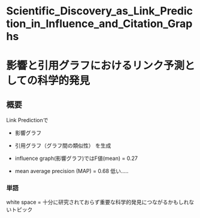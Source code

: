 # Scientific_Discovery_as_Link_Prediction_in_Influence_and_Citation_Graphs
# 影響と引用グラフにおけるリンク予測としての科学的発見

## 概要
Link Predictionで
- 影響グラフ
- 引用グラフ（グラフ間の類似性）
を生成


- influence graph(影響グラフ)ではF値(mean) = 0.27
- mean average precision (MAP) = 0.68
低い.....

### 単語
white space = 十分に研究されておらず重要な科学的発見につながるかもしれないトピック

